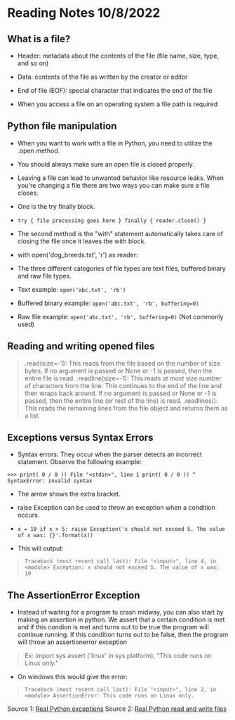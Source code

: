 # Reading Notes 10/8/2022

## What is a file?

- Header: metadata about the contents of the file (file name, size, type, and so on)

- Data: contents of the file as written by the creator or editor

- End of file (EOF): special character that indicates the end of the file

- When you access a file on an operating system a file path is required

## Python file manipulation

- When you want to work with a file in Python, you need to utilize the .open method.

- You should always make sure an open file is closed properly.

- Leaving a file can lead to unwanted behavior like resource leaks. When you're changing a file there are two ways you can make sure a file closes.

- One is the try finally block.

- `try { file processing goes here } finally { reader.close() }`

- The second method is the "with" statement automatically takes care of closing the file once it leaves the with block.

- with open('dog_breeds.txt', 'r') as reader:
    <!-- # Further file processing goes here -->

- The three different categories of file types are text files, buffered binary and raw file types.

- Text example: `open('abc.txt', 'rb')`

- Buffered binary example: `open('abc.txt', 'rb', buffering=0)`

- Raw file example: `open('abc.txt', 'rb', buffering=0)` (Not commonly used)

## Reading and writing opened files

> .read(size=-1): This reads from the file based on the number of size bytes. If no argument is passed or None or -1 is passed, then the entire file is read.
> .readline(size=-1): This reads at most size number of characters from the line. This continues to the end of the line and then wraps back around. If no argument is passed or None or -1 is passed, then the entire line (or rest of the line) is read.
> .readlines(): This reads the remaining lines from the file object and returns them as a list.

## Exceptions versus Syntax Errors

- Syntax errors: They occur when the parser detects an incorrect statement. Observe the following example:

`>>> print( 0 / 0 )) File "<stdin>", line 1 print( 0 / 0 )) ^ SyntaxError: invalid syntax`

- The arrow shows the extra bracket.

- raise Exception can be used to throw an exception when a condition occurs.

- `x = 10 if x > 5:
  raise Exception('x should not exceed 5. The value of x was: {}'.format(x))`

- This will output:

> `Traceback (most recent call last):
    File "<input>", line 4, in <module>
  Exception: x should not exceed 5. The value of x was: 10`

## The AssertionError Exception

- Instead of waiting for a program to crash midway, you can also start by making an assertion in python. We assert that a certain condition is met and if this condion is met and turns out to be true the program will continue running. If this condition turns out to be false, then the program will throw an assertionerror exception

> Ex:
  import sys
  assert ('linux' in sys.platform), "This code runs on Linux only."

- On windows this would give the error:

> `Traceback (most recent call last):
  File "<input>", line 2, in <module>
  AssertionError: This code runs on Linux only.`

Source 1: [Real Python exceptions](https://realpython.com/python-exceptions/)
Source 2: [Real Python read and write files](https://realpython.com/read-write-files-python/)